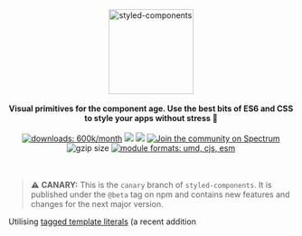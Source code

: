 <div align="center">
  <a href="https://www.styled-components.com">
    <img alt="styled-components" src="https://raw.githubusercontent.com/styled-components/brand/master/styled-components.png" height="150px" />
  </a>
</div>

<br />

<div align="center">
  <strong>Visual primitives for the component age. Use the best bits of ES6 and CSS to style your apps without stress 💅</strong>
  <br />
  <br />
  <a href="https://www.npmjs.com/package/styled-components"><img src="https://www.styled-components.com/proxy/downloads.svg" alt="downloads: 600k/month"></a>
  <a href="#backers" alt="sponsors on Open Collective"><img src="https://opencollective.com/styled-components/backers/badge.svg" /></a> <a href="#sponsors" alt="Sponsors on Open Collective"><img src="https://opencollective.com/styled-components/sponsors/badge.svg" /></a> <a href="https://spectrum.chat/styled-components"><img src="https://withspectrum.github.io/badge/badge.svg" alt="Join the community on Spectrum"></a>
  <img src="https://www.styled-components.com/proxy/size.svg" alt="gzip size">
  <a href="#alternative-installation-methods"><img src="https://img.shields.io/badge/module%20formats-umd%2C%20cjs%2C%20esm-green.svg" alt="module formats: umd, cjs, esm"></a>
</div>

<br />
<br />

> ⚠️ **CANARY:** This is the `canary` branch of `styled-components`. It is published under the
> `@beta` tag on npm and contains new features and changes for the next major version.

Utilising [tagged template literals](https://www.styled-components.com/docs/advanced#tagged-template-literals) (a recent addition